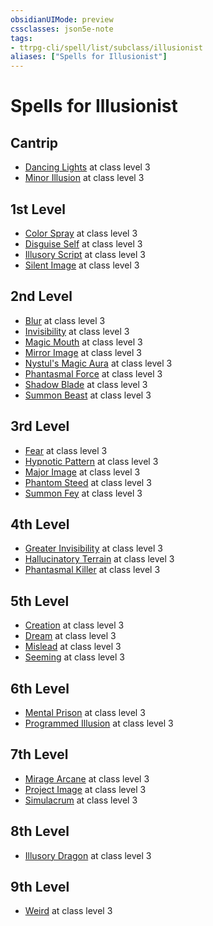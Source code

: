 ```yaml
---
obsidianUIMode: preview
cssclasses: json5e-note
tags:
- ttrpg-cli/spell/list/subclass/illusionist
aliases: ["Spells for Illusionist"]
---
```

# Spells for Illusionist

## Cantrip

- [Dancing Lights](dancing-lights-xphb "XPHB") at class level 3
- [Minor Illusion](minor-illusion-xphb "XPHB") at class level 3

## 1st Level

- [Color Spray](color-spray-xphb "XPHB") at class level 3
- [Disguise Self](disguise-self-xphb "XPHB") at class level 3
- [Illusory Script](illusory-script-xphb "XPHB") at class level 3
- [Silent Image](silent-image-xphb "XPHB") at class level 3

## 2nd Level

- [Blur](blur-xphb "XPHB") at class level 3
- [Invisibility](invisibility-xphb "XPHB") at class level 3
- [Magic Mouth](magic-mouth-xphb "XPHB") at class level 3
- [Mirror Image](mirror-image-xphb "XPHB") at class level 3
- [Nystul's Magic Aura](nystuls-magic-aura-xphb "XPHB") at class level 3
- [Phantasmal Force](phantasmal-force-xphb "XPHB") at class level 3
- [Shadow Blade](shadow-blade-xge "XGE") at class level 3
- [Summon Beast](summon-beast-xphb "XPHB") at class level 3

## 3rd Level

- [Fear](fear-xphb "XPHB") at class level 3
- [Hypnotic Pattern](hypnotic-pattern-xphb "XPHB") at class level 3
- [Major Image](major-image-xphb "XPHB") at class level 3
- [Phantom Steed](phantom-steed-xphb "XPHB") at class level 3
- [Summon Fey](summon-fey-xphb "XPHB") at class level 3

## 4th Level

- [Greater Invisibility](greater-invisibility-xphb "XPHB") at class level 3
- [Hallucinatory Terrain](hallucinatory-terrain-xphb "XPHB") at class level 3
- [Phantasmal Killer](phantasmal-killer-xphb "XPHB") at class level 3

## 5th Level

- [Creation](creation-xphb "XPHB") at class level 3
- [Dream](dream-xphb "XPHB") at class level 3
- [Mislead](mislead-xphb "XPHB") at class level 3
- [Seeming](seeming-xphb "XPHB") at class level 3

## 6th Level

- [Mental Prison](mental-prison-xge "XGE") at class level 3
- [Programmed Illusion](programmed-illusion-xphb "XPHB") at class level 3

## 7th Level

- [Mirage Arcane](mirage-arcane-xphb "XPHB") at class level 3
- [Project Image](project-image-xphb "XPHB") at class level 3
- [Simulacrum](simulacrum-xphb "XPHB") at class level 3

## 8th Level

- [Illusory Dragon](illusory-dragon-xge "XGE") at class level 3

## 9th Level

- [Weird](weird-xphb "XPHB") at class level 3